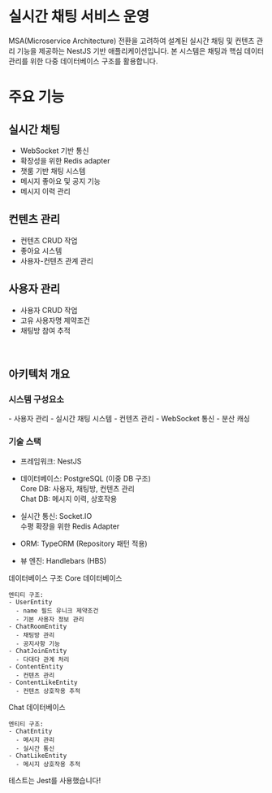 # 실시간 채팅 서비스 운영

MSA(Microservice Architecture) 전환을 고려하여 설계된 실시간 채팅 및 컨텐츠 관리 기능을 제공하는 NestJS 기반 애플리케이션입니다. 본 시스템은 채팅과 핵심 데이터 관리를 위한 다중 데이터베이스 구조를 활용합니다.

<h1>주요 기능</h1>
<h2>실시간 채팅</h2>

- WebSocket 기반 통신
- 확장성을 위한 Redis adapter
- 챗룸 기반 채팅 시스템
- 메시지 좋아요 및 공지 기능
- 메시지 이력 관리

<h2>컨텐츠 관리</h2>

- 컨텐츠 CRUD 작업
- 좋아요 시스템
- 사용자-컨텐츠 관계 관리

<h2>사용자 관리</h2>

- 사용자 CRUD 작업
- 고유 사용자명 제약조건
- 채팅방 참여 추적
</br>
<h2>아키텍처 개요</h2>
<h3>시스템 구성요소</h3>
- 사용자 관리
- 실시간 채팅 시스템
- 컨텐츠 관리
- WebSocket 통신
- 분산 캐싱
</br>
<h3>기술 스택</h3>

- 프레임워크: NestJS

- 데이터베이스: PostgreSQL (이중 DB 구조)
</br></tr>Core DB: 사용자, 채팅방, 컨텐츠 관리
</br></tr>Chat DB: 메시지 이력, 상호작용

- 실시간 통신: Socket.IO
</br></tr>수평 확장을 위한 Redis Adapter


- ORM: TypeORM (Repository 패턴 적용)
- 뷰 엔진: Handlebars (HBS)

데이터베이스 구조
Core 데이터베이스

```
엔티티 구조:
- UserEntity
  - name 필드 유니크 제약조건
  - 기본 사용자 정보 관리
- ChatRoomEntity
  - 채팅방 관리
  - 공지사항 기능
- ChatJoinEntity
  - 다대다 관계 처리
- ContentEntity
  - 컨텐츠 관리
- ContentLikeEntity
  - 컨텐츠 상호작용 추적
```

Chat 데이터베이스

```
엔티티 구조:
- ChatEntity
  - 메시지 관리
  - 실시간 통신
- ChatLikeEntity
  - 메시지 상호작용 추적
```

테스트는 Jest를 사용했습니다!

